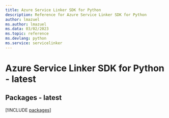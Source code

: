 ```yaml
---
title: Azure Service Linker SDK for Python
description: Reference for Azure Service Linker SDK for Python
author: lmazuel
ms.author: lmazuel
ms.data: 03/02/2023
ms.topic: reference
ms.devlang: python
ms.service: servicelinker
---
```

# Azure Service Linker SDK for Python - latest
## Packages - latest
[!INCLUDE [packages](service-linker-index.md)]